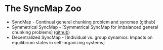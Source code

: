 # The SyncMap Zoo

* SyncMap - [Continual general chunking problem and syncmap](https://arxiv.org/abs/2006.07853) ([github](https://github.com/zweifel/SyncMap))
* Symmetrical SyncMap - [Symmetrical SyncMap for imbalanced general chunking problems] ([github](https://github.com/Roger2148/Symmetrical_SyncMap))
* Decentralized SyncMap - [Individual vs. group dynamics: Impacts on equilibrium states in self-organizing systems]
